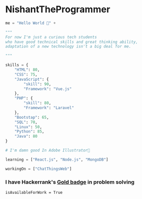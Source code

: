 # NishantTheProgrammer

```python
me = "Hello World 👋" + 

"""
For now I'm just a curious tech students
who have good technical skills and great thinking ability, 
adaptation of a new technology isn't a big deal for me.

"""

skills = {
    "HTML": 80,
    "CSS": 75,
    "JavaScript": {
        "skill": 90,
        "Framework": "Vue.js"
    },
    "PHP": {
        "skill": 80,
        "Framework": "Laravel"
    },
    "Bootstap": 65,
    "SQL": 70,
    "Linux": 50,
    "Python": 85,
    "Java": 80
}

# I'm damn good In Adobe Illustrator🤩

learning = ["React.js", "Node.js", "MongoDB"]

workingOn = ["ChatThingsWeb"]
``` 


### I have Hackerrank's [Gold badge](https://www.hackerrank.com/NishantThePro) in problem solving

```
isAvailableForWork = True
```
